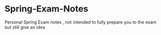 # Spring-Exam-Notes
Personal Spring Exam notes , not intended to fully prepare you to the exam but still give an idea
